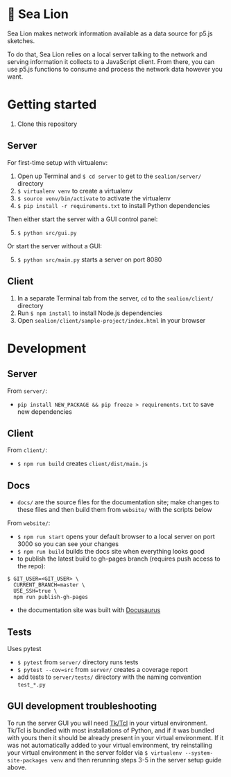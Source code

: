 # 🌊 Sea Lion

Sea Lion makes network information available as a data source for p5.js sketches.

To do that, Sea Lion relies on a local server talking to the network and serving information it collects to a JavaScript client. From there, you can use p5.js functions to consume and process the network data however you want.

# Getting started

1. Clone this repository

## Server

For first-time setup with virtualenv:

1. Open up Terminal and `$ cd server` to get to the `sealion/server/` directory
2. `$ virtualenv venv` to create a virtualenv
3. `$ source venv/bin/activate` to activate the virtualenv
4. `$ pip install -r requirements.txt` to install Python dependencies

Then either start the server with a GUI control panel:

5. `$ python src/gui.py`

Or start the server without a GUI:

5. `$ python src/main.py` starts a server on port 8080

## Client

1. In a separate Terminal tab from the server, `cd` to the `sealion/client/` directory
2. Run `$ npm install` to install Node.js dependencies
3. Open `sealion/client/sample-project/index.html` in your browser

# Development

## Server

From `server/`:

- `pip install NEW_PACKAGE && pip freeze > requirements.txt` to save new dependencies

## Client

From `client/`:

- `$ npm run build` creates `client/dist/main.js`

## Docs

- `docs/` are the source files for the documentation site; make changes to these files and then build them from `website/` with the scripts below

From `website/`:

- `$ npm run start` opens your default browser to a local server on port 3000 so you can see your changes
- `$ npm run build` builds the docs site when everything looks good
- to publish the latest build to gh-pages branch (requires push access to the repo):

```
$ GIT_USER=<GIT_USER> \
  CURRENT_BRANCH=master \
  USE_SSH=true \
  npm run publish-gh-pages
```

- the documentation site was built with [Docusaurus](https://docusaurus.io)

## Tests

Uses pytest

- `$ pytest` from `server/` directory runs tests
- `$ pytest --cov=src` from `server/` creates a coverage report
- add tests to `server/tests/` directory with the naming convention `test_*.py`

## GUI development troubleshooting

To run the server GUI you will need [Tk/Tcl](http://www.tcl.tk/) in your virtual environment. Tk/Tcl is bundled with most installations of Python, and if it was bundled with yours then it should be already present in your virtual environment. If it was not automatically added to your virtual environment, try reinstalling your virtual environment in the server folder via `$ virtualenv --system-site-packages venv` and then rerunning steps 3-5 in the server setup guide above.
